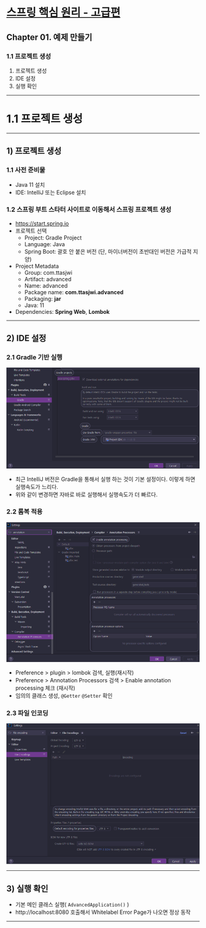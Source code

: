 # <a href = "../README.md" target="_blank">스프링 핵심 원리 - 고급편</a>
## Chapter 01. 예제 만들기
### 1.1 프로젝트 생성
1) 프로젝트 생성
2) IDE 설정
3) 실행 확인

---

# 1.1 프로젝트 생성

---

## 1) 프로젝트 생성

### 1.1 사전 준비물
- Java 11 설치
- IDE: IntelliJ 또는 Eclipse 설치

### 1.2 스프링 부트 스타터 사이트로 이동해서 스프링 프로젝트 생성
- https://start.spring.io
- 프로젝트 선택
    - Project: Gradle Project
    - Language: Java
    - Spring Boot: 괄호 안 붙은 버전 (단, 마이너버전이 초반대인 버전은 가급적 지양)
- Project Metadata
    - Group: com.ttasjwi
    - Artifact: advanced
    - Name: advanced
    - Package name: **com.ttasjwi.advanced**
    - Packaging: **jar**
    - Java: 11
- Dependencies: **Spring Web**, **Lombok**

---

## 2) IDE 설정

### 2.1 Gradle 기반 실행
![gradle_to_intellij](img/gradle_to_intellij.png)
- 최근 IntelliJ 버전은 Gradle을 통해서 실행 하는 것이 기본 설정이다. 이렇게 하면 실행속도가 느리다.
- 위와 같이 변경하면 자바로 바로 실행해서 실행속도가 더 빠르다.

### 2.2 롬복 적용
![for_lombok_setting](img/for_lombok_setting.png)
- Preference > plugin > lombok 검색, 실행(재시작)
- Preference > Annotation Processors 검색 > Enable annotation processing 체크 (재시작)
- 임의의 클래스 생성, `@Getter` `@Setter` 확인

### 2.3 파일 인코딩
![file_encoding](img/file_encoding.png)

---

## 3) 실행 확인
- 기본 메인 클래스 실행( `AdvancedApplication()` )
- http://localhost:8080 호출해서 Whitelabel Error Page가 나오면 정상 동작

---
